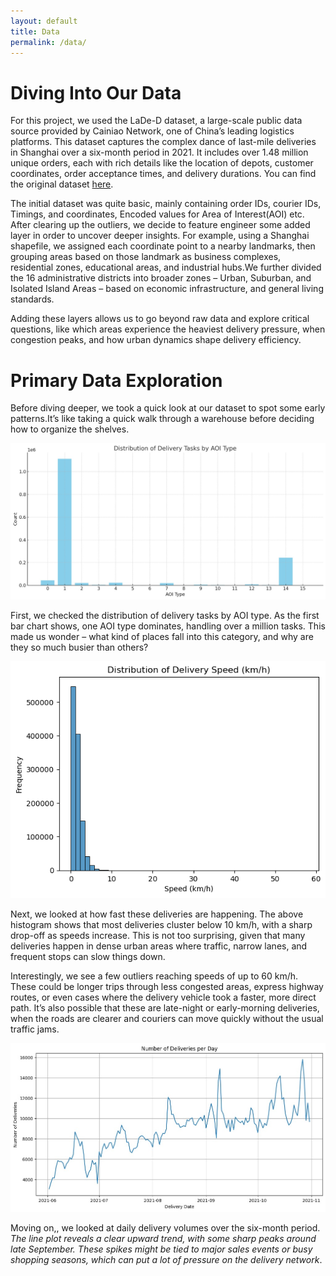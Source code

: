 ```yaml
---
layout: default
title: Data
permalink: /data/
---
```


# Diving Into Our Data 

For this project, we used the LaDe-D dataset, a large-scale public data source provided by Cainiao Network, one of China’s leading logistics platforms. This dataset captures the complex dance of last-mile deliveries in Shanghai over a six-month period in 2021. It includes over 1.48 million unique orders, each with rich details like the location of depots, customer coordinates, order acceptance times, and delivery durations. You can find the original dataset [here](https://huggingface.co/datasets/Cainiao-AI/LaDe-D/viewer/default/delivery_sh).


The initial dataset was quite basic, mainly containing order IDs, courier IDs, Timings, and coordinates, Encoded values for Area of Interest(AOI) etc. After clearing up the outliers, we decide to feature engineer some added layer in order to uncover deeper insights. For example, using a Shanghai shapefile, we assigned each coordinate point to a nearby landmarks, then grouping areas based on those landmark as business complexes, residential zones, educational areas, and industrial hubs.We further divided the 16 administrative districts into broader  zones – Urban, Suburban, and Isolated Island Areas – based on economic infrastructure, and general living standards.

Adding these layers allows us to go beyond raw data and explore critical questions, like which areas experience the heaviest delivery pressure, when congestion peaks, and how urban dynamics shape delivery efficiency.


# Primary Data Exploration

Before diving deeper, we took a quick look at our dataset to spot some early patterns.It’s like taking a quick walk through a warehouse before deciding how to organize the shelves.

![AOI types](/assets/images/AOI_types.jpg)

First, we checked the distribution of delivery tasks by AOI type. As the first bar chart shows, one AOI type dominates, handling over a million tasks. This made us wonder – what kind of places fall into this category, and why are they so much busier than others?

![Delivery speed](/assets/images/Speed.png)


Next, we looked at how fast these deliveries are happening. The above histogram shows that most deliveries cluster below 10 km/h, with a sharp drop-off as speeds increase. This is not too surprising, given that many deliveries happen in dense urban areas where traffic, narrow lanes, and frequent stops can slow things down.

Interestingly, we see a few outliers reaching speeds of up to 60 km/h. These could be longer trips through less congested areas, express highway routes, or even cases where the delivery vehicle took a faster, more direct path. It’s also possible that these are late-night or early-morning deliveries, when the roads are clearer and couriers can move quickly without the usual traffic jams.


![Number og deliveries](/assets/images/num_of_deliveries.jpg)


Moving on,, we looked at daily delivery volumes over the six-month period. 
*The line plot reveals a clear upward trend, with some sharp peaks around late September. These spikes might be tied to major sales events or busy shopping seasons, which can put a lot of pressure on the delivery network*.


